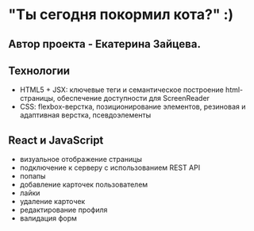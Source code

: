 # "Ты сегодня покормил кота?" :)

## Автор проекта - Екатерина Зайцева. 

## Технологии
* HTML5 + JSX: ключевые теги и семантическое построение html-страницы, обеспечение доступности для ScreenReader
* CSS: flexbox-верстка, позиционирование элементов, резиновая и адаптивная верстка, псевдоэлементы

## React и JavaScript
* визуальное отображение страницы
* подключение к серверу с использованием REST API
* попапы
* добавление карточек пользователем
* лайки
* удаление карточек
* редактирование профиля
* валидация форм